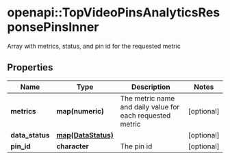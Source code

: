 # openapi::TopVideoPinsAnalyticsResponsePinsInner

Array with metrics, status, and pin id for the requested metric

## Properties
Name | Type | Description | Notes
------------ | ------------- | ------------- | -------------
**metrics** | **map(numeric)** | The metric name and daily value for each requested metric | [optional] 
**data_status** | [**map(DataStatus)**](DataStatus.md) |  | [optional] 
**pin_id** | **character** | The pin id | [optional] 


